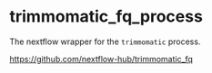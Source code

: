 # trimmomatic_fq_process

The nextflow wrapper for the `trimmomatic` process.

https://github.com/nextflow-hub/trimmomatic_fq